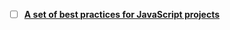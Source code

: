 
- [ ] **[A set of best practices for JavaScript projects](https://github.com/elsewhencode/project-guidelines)**
